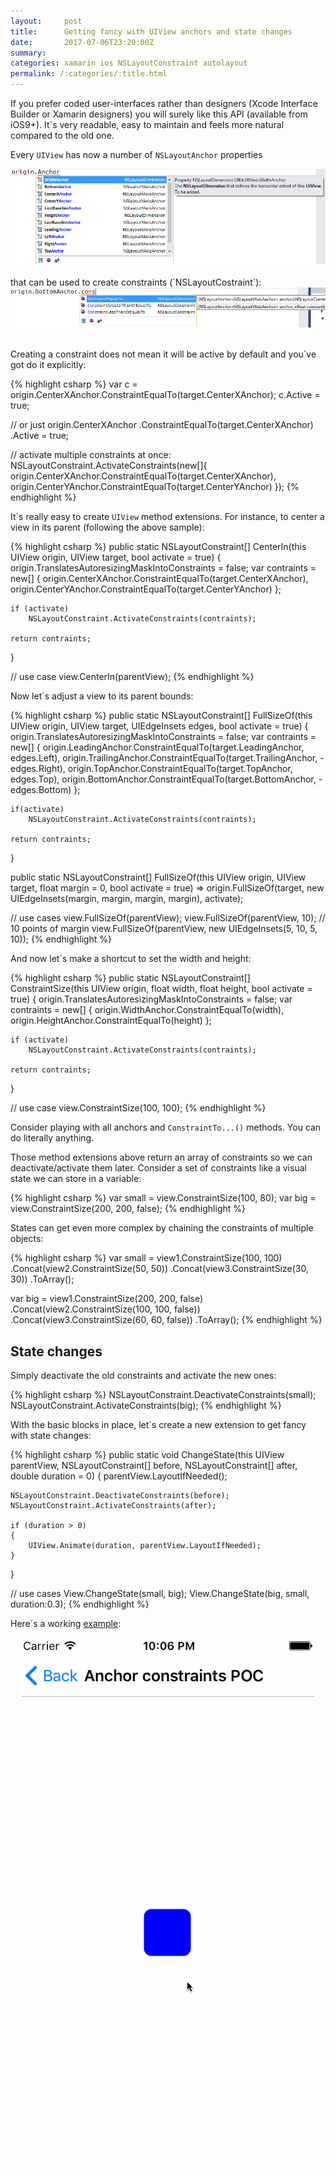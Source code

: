 ```yaml
---
layout:     post
title:      Getting fancy with UIView anchors and state changes
date:       2017-07-06T23:20:00Z
summary:    
categories: xamarin ios NSLayoutConstraint autolayout
permalink: /:categories/:title.html
---
```


If you prefer coded user-interfaces rather than designers (Xcode Interface Builder or Xamarin designers) you will surely like this API (available from iOS9+). It´s very readable, easy to maintain and feels more natural compared to the old one.

Every `UIView` has now a number of `NSLayoutAnchor` properties
<div style="text-align:center">
    <img src="/images/anchor-properties.png" alt="anchor properties">
</div>  
<br> 
that can be used to create constraints (`NSLayoutCostraint`):
<div style="text-align:center">
    <img src="/images/constraint-methods.png" alt="constraint methods">
</div>  
<br> 

Creating a constraint does not mean it will be active by default and you´ve got do it explicitly:

{% highlight csharp %}
var c = origin.CenterXAnchor.ConstraintEqualTo(target.CenterXAnchor);
c.Active = true;

// or just
origin.CenterXAnchor
    .ConstraintEqualTo(target.CenterXAnchor)
    .Active = true;

// activate multiple constraints at once:
NSLayoutConstraint.ActivateConstraints(new[]{
    origin.CenterXAnchor.ConstraintEqualTo(target.CenterXAnchor),
    origin.CenterYAnchor.ConstraintEqualTo(target.CenterYAnchor)
});
{% endhighlight %}

It´s really easy to create `UIView` method extensions. For instance, to center a view in its parent (following the above sample):

{% highlight csharp %}
public static NSLayoutConstraint[] CenterIn(this UIView origin, 
    UIView target, bool activate = true)
{
    origin.TranslatesAutoresizingMaskIntoConstraints = false;
    var contraints = new[]
    {
        origin.CenterXAnchor.ConstraintEqualTo(target.CenterXAnchor),
        origin.CenterYAnchor.ConstraintEqualTo(target.CenterYAnchor)
    };

    if (activate)
        NSLayoutConstraint.ActivateConstraints(contraints);

    return contraints;
}

// use case
view.CenterIn(parentView);
{% endhighlight %}

Now let´s adjust a view to its parent bounds:

{% highlight csharp %}
public static NSLayoutConstraint[] FullSizeOf(this UIView origin, 
    UIView target, UIEdgeInsets edges, bool activate = true)
{
    origin.TranslatesAutoresizingMaskIntoConstraints = false;
    var contraints = new[]
    {
        origin.LeadingAnchor.ConstraintEqualTo(target.LeadingAnchor, edges.Left),
        origin.TrailingAnchor.ConstraintEqualTo(target.TrailingAnchor, -edges.Right),
        origin.TopAnchor.ConstraintEqualTo(target.TopAnchor, edges.Top),
        origin.BottomAnchor.ConstraintEqualTo(target.BottomAnchor, -edges.Bottom)
    };

    if(activate)
        NSLayoutConstraint.ActivateConstraints(contraints);

    return contraints;
}

public static NSLayoutConstraint[] FullSizeOf(this UIView origin, 
    UIView target, float margin = 0, bool activate = true) 
    => origin.FullSizeOf(target, new UIEdgeInsets(margin, margin, margin, margin), activate);

// use cases
view.FullSizeOf(parentView);
view.FullSizeOf(parentView, 10); // 10 points of margin
view.FullSizeOf(parentView, new UIEdgeInsets(5, 10, 5, 10));
{% endhighlight %}

And now let´s make a shortcut to set the width and height:

{% highlight csharp %}
public static NSLayoutConstraint[] ConstraintSize(this UIView origin, 
    float width, float height, bool activate = true)
{
    origin.TranslatesAutoresizingMaskIntoConstraints = false;
    var contraints = new[]
    {
        origin.WidthAnchor.ConstraintEqualTo(width),
        origin.HeightAnchor.ConstraintEqualTo(height)
    };

    if (activate)
        NSLayoutConstraint.ActivateConstraints(contraints);

    return contraints;
}

// use case
view.ConstraintSize(100, 100);
{% endhighlight %}

Consider playing with all anchors and `ConstraintTo...()` methods. You can do literally anything.

Those method extensions above return an array of constraints so we can deactivate/activate them later. Consider a set of constraints like a visual state we can store in a variable:

{% highlight csharp %}
var small = view.ConstraintSize(100, 80);
var big = view.ConstraintSize(200, 200, false);
{% endhighlight %}

States can get even more complex by chaining the constraints of multiple objects:

{% highlight csharp %}
var small = view1.ConstraintSize(100, 100)
    .Concat(view2.ConstraintSize(50, 50))
    .Concat(view3.ConstraintSize(30, 30))
    .ToArray();

var big = view1.ConstraintSize(200, 200, false)
    .Concat(view2.ConstraintSize(100, 100, false))
    .Concat(view3.ConstraintSize(60, 60, false))
    .ToArray();
{% endhighlight %}

## State changes

Simply deactivate the old constraints and activate the new ones:

{% highlight csharp %}
NSLayoutConstraint.DeactivateConstraints(small);
NSLayoutConstraint.ActivateConstraints(big);
{% endhighlight %}

With the basic blocks in place, let´s create a new extension to get fancy with state changes:

{% highlight csharp %}
public static void ChangeState(this UIView parentView, 
    NSLayoutConstraint[] before, 
    NSLayoutConstraint[] after, 
    double duration = 0)
{
    parentView.LayoutIfNeeded();

    NSLayoutConstraint.DeactivateConstraints(before);
    NSLayoutConstraint.ActivateConstraints(after);

    if (duration > 0)
    {
        UIView.Animate(duration, parentView.LayoutIfNeeded);
    }
}

// use cases
View.ChangeState(small, big);
View.ChangeState(big, small, duration:0.3);
{% endhighlight %}

Here´s a working [example](https://github.com/xleon/UIStackViewPlayground/blob/master/Views/AnchorPocViewController.cs):

<div style="text-align:center">
    <img src="/images/change-state.gif" alt="change state">
</div>  
<br> 



